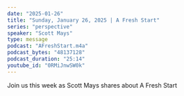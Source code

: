 ```yaml
---
date: "2025-01-26"
title: "Sunday, January 26, 2025 | A Fresh Start"
series: "perspective"
speaker: "Scott Mays"
type: message
podcast: "AFreshStart.m4a"
podcast_bytes: "48137128"
podcast_duration: "25:14"
youtube_id: "0RMiJnwSW0k"
---
```

Join us this week as Scott Mays shares about A Fresh Start
